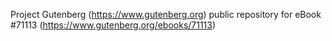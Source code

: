 Project Gutenberg (https://www.gutenberg.org) public repository for
eBook #71113 (https://www.gutenberg.org/ebooks/71113)
